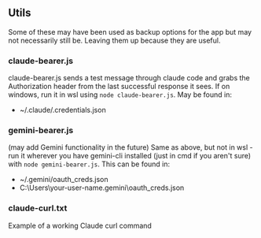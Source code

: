 ## Utils
Some of these may have been used as backup options for the app but may not necessarily still be. Leaving them up because they are useful.

### claude-bearer.js
claude-bearer.js sends a test message through claude code and grabs the Authorization header from the last successful response it sees. If on windows, run it in wsl using `node claude-bearer.js`. May be found in:
- ~/.claude/.credentials.json

### gemini-bearer.js
(may add Gemini functionality in the future) Same as above, but not in wsl - run it wherever you have gemini-cli installed (just in cmd if you aren't sure) with `node gemini-bearer.js`. This can be found in:
- ~/.gemini/oauth_creds.json
- C:\Users\your-user-name\.gemini\oauth_creds.json

### claude-curl.txt
Example of a working Claude curl command